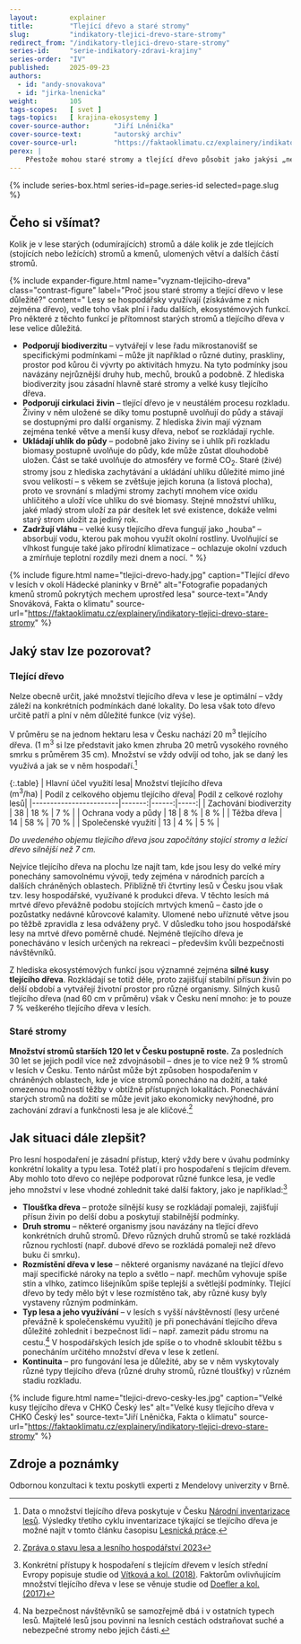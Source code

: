 ```yaml
---
layout:        explainer
title:         "Tlející dřevo a staré stromy"
slug:          "indikatory-tlejici-drevo-stare-stromy"
redirect_from: "/indikatory-tlejici-drevo-stare-stromy"
series-id:     "serie-indikatory-zdravi-krajiny"
series-order:  "IV"
published:     2025-09-23
authors:
  - id: "andy-snovakova"
  - id: "jirka-lnenicka"
weight:        105
tags-scopes:   [ svet ]
tags-topics:   [ krajina-ekosystemy ]
cover-source-author:      "Jiří Lněnička"
cover-source-text:        "autorský archiv"
cover-source-url:         "https://faktaoklimatu.cz/explainery/indikatory-tlejici-drevo-stare-stromy"
perex: |
    Přestože mohou staré stromy a tlející dřevo působit jako jakýsi „nepořádek“ v lese, jejich přítomnost má pro lesní ekosystém velký význam.
---
```


{% include series-box.html series-id=page.series-id selected=page.slug %}

## Čeho si všímat?

Kolik je v lese starých (odumírajících) stromů a dále kolik je zde tlejících (stojících nebo ležících) stromů a kmenů, ulomených větví a dalších částí stromů.

{% include expander-figure.html
    name="vyznam-tlejiciho-dreva"
    class="contrast-figure"
    label="Proč jsou staré stromy a tlející dřevo v lese důležité?"
    content="
Lesy se hospodářsky využívají (získáváme z nich zejména dřevo), vedle toho však plní i řadu dalších, ekosystémových funkcí. Pro některé z těchto funkcí je přítomnost starých stromů a tlejícího dřeva v lese velice důležitá.

- **Podporují biodiverzitu** – vytvářejí v lese řadu mikrostanovišť se specifickými podmínkami – může jít například o různé dutiny, praskliny, prostor pod kůrou či vývrty po aktivitách hmyzu. Na tyto podmínky jsou navázány nejrůznější druhy hub, mechů, brouků a podobně. Z hlediska biodiverzity jsou zásadní hlavně staré stromy a velké kusy tlejícího dřeva.
- **Podporují cirkulaci živin** – tlející dřevo je v neustálém procesu rozkladu. Živiny v něm uložené se díky tomu postupně uvolňují do půdy a stávají se dostupnými pro další organismy. Z hlediska živin mají význam zejména tenké větve a menší kusy dřeva, neboť se rozkládají rychle.
- **Ukládají uhlík do půdy** – podobně jako živiny se i uhlík při rozkladu biomasy postupně uvolňuje do půdy, kde může zůstat dlouhodobě uložen. Část se také uvolňuje do atmosféry ve formě CO<sub>2</sub>. Staré (živé) stromy jsou z hlediska zachytávání a ukládání uhlíku důležité mimo jiné svou velikostí – s věkem se zvětšuje jejich koruna (a listová plocha), proto ve srovnání s mladými stromy zachytí mnohem více oxidu uhličitého a uloží více uhlíku do své biomasy. Stejné množství uhlíku, jaké mladý strom uloží za pár desítek let své existence, dokáže velmi starý strom uložit za jediný rok.
- **Zadržují vláhu** – velké kusy tlejícího dřeva fungují jako „houba“ – absorbují vodu, kterou pak mohou využít okolní rostliny. Uvolňující se vlhkost funguje také jako přírodní klimatizace – ochlazuje okolní vzduch a zmírňuje teplotní rozdíly mezi dnem a nocí.
"
%}

{% include figure.html
    name="tlejici-drevo-hady.jpg"
    caption="Tlející dřevo v lesích v okolí Hádecké planinky v Brně"
    alt="Fotografie popadaných kmenů stromů pokrytých mechem uprostřed lesa"
    source-text="Andy Snováková, Fakta o klimatu"
    source-url="https://faktaoklimatu.cz/explainery/indikatory-tlejici-drevo-stare-stromy"
%}

## Jaký stav lze pozorovat?

### Tlející dřevo

Nelze obecně určit, jaké množství tlejícího dřeva v lese je optimální – vždy záleží na konkrétních podmínkách dané lokality. Do lesa však toto dřevo určitě patří a plní v něm důležité funkce (viz výše).

V průměru se na jednom hektaru lesa v Česku nachází 20 m<sup>3</sup> tlejícího dřeva. (1 m<sup>3</sup> si lze představit jako kmen zhruba 20 metrů vysokého rovného smrku s průměrem 35 cm). Množství se vždy odvíjí od toho, jak se daný les využívá a jak se v něm hospodaří.[^tlejici-drevo-zdroj]

{:.table}
| Hlavní účel využití lesa| Množství tlejícího dřeva<br><span class="text-muted">(m<sup>3</sup>/ha)</span> | Podíl z celkového objemu tlejícího dřeva| Podíl z celkové rozlohy lesů|
|------------------------|-------:|------:|-----:|
| Zachování biodiverzity | 38 | 18 % | 7 % |
| Ochrana vody a půdy    | 18 | 8 %  | 8 % |
| Těžba dřeva            | 14 | 58 % | 70 % |
| Společenské využití    | 13 | 4 %  | 5 % |

*Do uvedeného objemu tlejícího dřeva jsou započítány stojící stromy a ležící dřevo silnější než 7 cm.*

Nejvíce tlejícího dřeva na plochu lze najít tam, kde jsou lesy do velké míry ponechány samovolnému vývoji, tedy zejména v národních parcích a dalších chráněných oblastech. Přibližně tři čtvrtiny lesů v Česku jsou však tzv. lesy hospodářské, využívané k produkci dřeva. V těchto lesích má mrtvé dřevo převážně podobu stojících mrtvých kmenů – často jde o pozůstatky nedávné kůrovcové kalamity. Ulomené nebo uříznuté větve jsou po těžbě zpravidla z lesa odváženy pryč. V důsledku toho jsou hospodářské lesy na mrtvé dřevo poměrně chudé. Nejméně tlejícího dřeva je ponecháváno v lesích určených na rekreaci – především kvůli bezpečnosti návštěvníků.

Z hlediska ekosystémových funkcí jsou významné zejména **silné kusy tlejícího dřeva**. Rozkládají se totiž déle, proto zajišťují stabilní přísun živin po delší období a vytvářejí životní prostor pro různé organismy. Silných kusů tlejícího dřeva (nad 60 cm v průměru) však v Česku není mnoho: je to pouze 7 % veškerého tlejícího dřeva v lesích.

### Staré stromy

**Množství stromů starších 120 let v Česku postupně roste.** Za posledních 30 let se jejich podíl více než zdvojnásobil – dnes je to více než 9 % stromů v lesích v Česku. Tento nárůst může být způsoben hospodařením v chráněných oblastech, kde je více stromů ponecháno na dožití, a také omezenou možností těžby v obtížně přístupných lokalitách. Ponechávání starých stromů na dožití se může jevit jako ekonomicky nevýhodné, pro zachování zdraví a funkčnosti lesa je ale klíčové.[^zprava-2023]

## Jak situaci dále zlepšit?
Pro lesní hospodaření je zásadní přístup, který vždy bere v úvahu podmínky konkrétní lokality a typu lesa. Totéž platí i pro hospodaření s tlejícím dřevem. Aby mohlo toto dřevo co nejlépe podporovat různé funkce lesa, je vedle jeho množství v lese vhodné zohlednit také další faktory, jako je například:[^dalsi-studie]

- **Tloušťka dřeva** – protože silnější kusy se rozkládají pomaleji, zajišťují přísun živin po delší dobu a poskytují stabilnější podmínky.
- **Druh stromu** – některé organismy jsou navázány na tlející dřevo konkrétních druhů stromů. Dřevo různých druhů stromů se také rozkládá různou rychlostí (např. dubové dřevo se rozkládá pomaleji než dřevo buku či smrku).
- **Rozmístění dřeva v lese** – některé organismy navázané na tlející dřevo mají specifické nároky na teplo a světlo – např. mechům vyhovuje spíše stín a vlhko, zatímco lišejníkům spíše teplejší a světlejší podmínky. Tlející dřevo by tedy mělo být v lese rozmístěno tak, aby různé kusy byly vystaveny různým podmínkám.
- **Typ lesa a jeho využívání** – v lesích s vyšší návštěvností (lesy určené převážně k společenskému využití) je při ponechávání tlejícího dřeva důležité zohlednit i bezpečnost lidí – např. zamezit pádu stromu na cestu.[^bezpecnost-navstevniku] V hospodářských lesích jde spíše o to vhodně skloubit těžbu s ponecháním určitého množství dřeva v lese k zetlení.
- **Kontinuita** – pro fungování lesa je důležité, aby se v něm vyskytovaly různé typy tlejícího dřeva (různé druhy stromů, různé tloušťky) v různém stadiu rozkladu.

{% include figure.html
    name="tlejici-drevo-cesky-les.jpg"
    caption="Velké kusy tlejícího dřeva v CHKO Český les"
    alt="Velké kusy tlejícího dřeva v CHKO Český les"
    source-text="Jiří Lněnička, Fakta o klimatu"
    source-url="https://faktaoklimatu.cz/explainery/indikatory-tlejici-drevo-stare-stromy"
%}

## Zdroje a poznámky

Odbornou konzultaci k textu poskytli experti z Mendelovy univerzity v Brně.

[^bezpecnost-navstevniku]: Na bezpečnost návštěvníků se samozřejmě dbá i v ostatních typech lesů. Majitelé lesů jsou povinni na lesních cestách odstraňovat suché a nebezpečné stromy nebo jejich části.
[^dalsi-studie]: Konkrétní přístupy k hospodaření s tlejícím dřevem v lesích střední Evropy popisuje studie od [Vítková a kol. (2018)](https://www.sciencedirect.com/science/article/pii/S0378112718307230?fr=RR-2&ref=pdf_download&rr=956399d97bd9b37f). Faktorům ovlivňujícím množství tlejícího dřeva v lese se věnuje studie od [Doefler a kol. (2017)](https://www.sciencedirect.com/science/article/abs/pii/S0378112717302487.)
[^tlejici-drevo-zdroj]: Data o množství tlejícího dřeva poskytuje v Česku [Národní inventarizace lesů](https://nil.uhul.cz). Výsledky třetího cyklu inventarizace týkající se tlejícího dřeva je možné najít v tomto článku časopisu [Lesnická práce](https://nli.gov.cz/wp-content/uploads/2024_10_01__8_mrtve_drevo.pdf).
[^zprava-2023]: [Zpráva o stavu lesa a lesního hospodářství 2023](https://mze.gov.cz/public/portal/mze/publikace/zprava-o-stavu-lesa-a-lesniho-hospodarstvi-cr/zprava-o-stavu-lesa-a-lesniho-hospodarstvi-2023)
